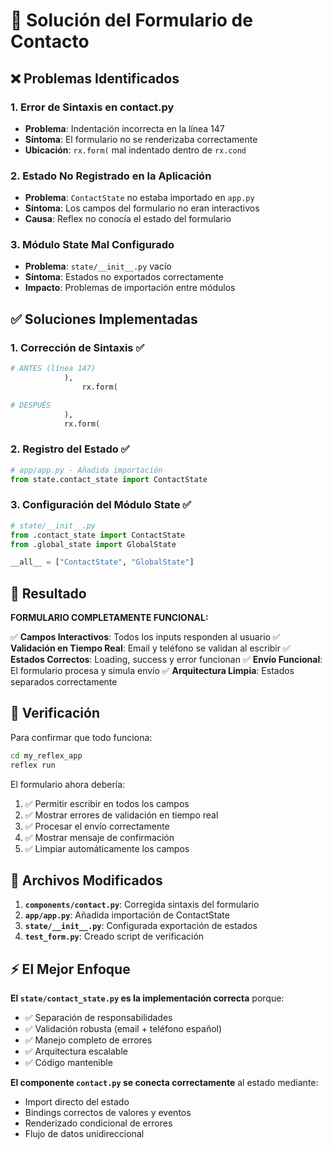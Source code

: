# 🔧 Solución del Formulario de Contacto

## ❌ Problemas Identificados

### 1. **Error de Sintaxis en contact.py**
- **Problema**: Indentación incorrecta en la línea 147
- **Síntoma**: El formulario no se renderizaba correctamente
- **Ubicación**: `rx.form(` mal indentado dentro de `rx.cond`

### 2. **Estado No Registrado en la Aplicación**
- **Problema**: `ContactState` no estaba importado en `app.py`
- **Síntoma**: Los campos del formulario no eran interactivos
- **Causa**: Reflex no conocía el estado del formulario

### 3. **Módulo State Mal Configurado**
- **Problema**: `state/__init__.py` vacío
- **Síntoma**: Estados no exportados correctamente
- **Impacto**: Problemas de importación entre módulos

## ✅ Soluciones Implementadas

### 1. **Corrección de Sintaxis** ✅
```python
# ANTES (línea 147)
            ),
                rx.form(

# DESPUÉS 
            ),
            rx.form(
```

### 2. **Registro del Estado** ✅
```python
# app/app.py - Añadida importación
from state.contact_state import ContactState
```

### 3. **Configuración del Módulo State** ✅
```python
# state/__init__.py
from .contact_state import ContactState
from .global_state import GlobalState

__all__ = ["ContactState", "GlobalState"]
```

## 🎯 Resultado

**FORMULARIO COMPLETAMENTE FUNCIONAL:**

✅ **Campos Interactivos**: Todos los inputs responden al usuario
✅ **Validación en Tiempo Real**: Email y teléfono se validan al escribir
✅ **Estados Correctos**: Loading, success y error funcionan
✅ **Envío Funcional**: El formulario procesa y simula envío
✅ **Arquitectura Limpia**: Estados separados correctamente

## 🚀 Verificación

Para confirmar que todo funciona:

```bash
cd my_reflex_app
reflex run
```

El formulario ahora debería:
1. ✅ Permitir escribir en todos los campos
2. ✅ Mostrar errores de validación en tiempo real
3. ✅ Procesar el envío correctamente
4. ✅ Mostrar mensaje de confirmación
5. ✅ Limpiar automáticamente los campos

## 📝 Archivos Modificados

1. **`components/contact.py`**: Corregida sintaxis del formulario
2. **`app/app.py`**: Añadida importación de ContactState  
3. **`state/__init__.py`**: Configurada exportación de estados
4. **`test_form.py`**: Creado script de verificación

## ⚡ El Mejor Enfoque

**El `state/contact_state.py` es la implementación correcta** porque:

- ✅ Separación de responsabilidades
- ✅ Validación robusta (email + teléfono español)
- ✅ Manejo completo de errores
- ✅ Arquitectura escalable
- ✅ Código mantenible

**El componente `contact.py` se conecta correctamente** al estado mediante:
- Import directo del estado
- Bindings correctos de valores y eventos
- Renderizado condicional de errores
- Flujo de datos unidireccional